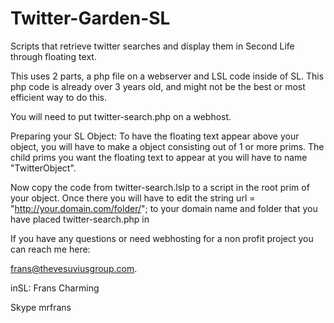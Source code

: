 Twitter-Garden-SL
=================

Scripts that retrieve twitter searches and display them in Second Life through floating text.


This uses 2 parts, a php file on a webserver and LSL code inside of SL. 
This php code is already over 3 years old, and might not be the best or most efficient way to do this.

You will need to put twitter-search.php on a webhost.  


Preparing your SL Object:
To have the floating text appear above your object, you will have to make a object consisting out of 1 or more prims. The child prims you want the floating text to appear at you will have to name "TwitterObject". 
 
Now copy the code from twitter-search.lslp to a script in the root prim of your object. Once there you will have to edit the string url = "http://your.domain.com/folder/"; to your domain name and folder that you have placed twitter-search.php in


If you have any questions or need webhosting for a non profit project you can reach me here:

frans@thevesuviusgroup.com.

inSL: Frans Charming

Skype mrfrans


